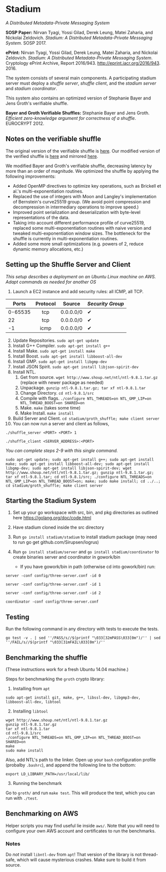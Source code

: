 # Stadium

_A Distributed Metadata-Private Messaging System_

**SOSP Paper:**
Nirvan Tyagi, Yossi Gilad, Derek Leung, Matei Zaharia, and Nickolai Zeldovich. _Stadium: A Distributed Metadata-Private Messaging System_. SOSP 2017.

**ePrint:**
Nirvan Tyagi, Yossi Gilad, Derek Leung, Matei Zaharia, and Nickolai Zeldovich. _Stadium: A Distributed Metadata-Private Messaging System_. Cryptology ePrint Archive, Report 2016/943. http://eprint.iacr.org/2016/943. 2016.

The system consists of several main components. A participating stadium server must deploy a *shuffle server*, *shuffle client*, and the *stadium server* and *stadium coordinator*. 

This system also contains an optimized version of Stephanie Bayer and Jens Groth's verifiable shuffle.

**Bayer and Groth Verifiable Shuffles:**
Stephanie Bayer and Jens Groth. _Efficient zero-knowledge argument for correctness of a shuffle_. EUROCRYPT 2012.

## Notes on the verifiable shuffle

The original version of the verifiable shuffle is [here](https://github.com/derbear/verifiable-shuffle). Our modified version of the verified shuffle is [here](https://github.com/nirvantyagi/stadium/tree/master/groth) and mirrored [here](https://github.com/derbear/verifiable-shuffle/tree/stadium). 

We modified Bayer and Groth's verifiable shuffle, decreasing latency by more than an order of magnitude. We optimized the shuffle by applying the following improvements:

- Added OpenMP directives to optimize key operations, such as Brickell et al.'s multi-exponentiation routines.
- Replaced the use of integers with Moon and Langley's implementation of Bernstein's curve25519 group. (We avoid point compression and decompression in intermediary operations to improve speed.)
- Improved point serialization and deserialization with byte-level representations of the data.
- Taking into account different performance profile of curve25519, replaced some multi-exponentiation routines with naive version and tweaked multi-exponentiation window sizes. The bottleneck for the shuffle is currently in multi-exponentiation routines.
- Added some more small optimizations (e.g. powers of 2, reduce dynamic memory allocations, etc.)

## Setting up the Shuffle Server and Client

_This setup describes a deployment on an Ubuntu Linux machine on AWS. Adapt commands as needed for another OS_

1. Launch a EC2 instance and add security rules: all ICMP, all TCP.

| Ports   | Protocol | Source    | *Security Group* |
| ------- |:--------:| --------- | ---------------- |
| 0-65535 | tcp      | 0.0.0.0/0 | ✔                |
| 22      | tcp      | 0.0.0.0/0 | ✔                |
| -1      | icmp     | 0.0.0.0/0 | ✔                |

2. Update Repositories. `sudo apt-get update`
3. Install G++ Compiler. `sudo apt-get install g++`
4. Install Make. `sudo apt-get install make`
5. Install Boost. `sudo apt-get install libboost-all-dev`
6. Install GMP. `sudo apt-get install libgmp-dev`
7. Install JSON Spirit. `sudo apt-get install libjson-spirit-dev`
8. Install NTL.
    1. Get from source. `wget http://www.shoup.net/ntl/ntl-9.8.1.tar.gz` (replace with newer package as needed)
    2. Unpackage. `gunzip ntl-9.8.1.tar.gz; tar xf ntl-9.8.1.tar`
    3. Change Directory. `cd ntl-9.8.1/src`
    4. Compile with flags. `./configure NTL_THREADS=on NTL_GMP_LIP=on NTL_THREAD_BOOST=on SHARED=on`
    5. Make. `make` (takes some time)
    6. Make Install. `make install`
9. Build Server and Client. `cd stadium/groth_shuffle; make client server`
10. You can now run a server and client as follows,

```
./shuffle_server <PORT> <PORT> 1
```
```
./shuffle_client <SERVER_ADDRESS>:<PORT>
``` 

*You can complete steps 2-9 with this single command.*
```
sudo apt-get update; sudo apt-get install g++; sudo apt-get install make; sudo apt-get install libboost-all-dev; sudo apt-get install libgmp-dev; sudo apt-get install libjson-spirit-dev; wget http://www.shoup.net/ntl/ntl-9.8.1.tar.gz; gunzip ntl-9.8.1.tar.gz; tar xf ntl-9.8.1.tar; cd ntl-9.8.1/src; ./configure NTL_THREADS=on NTL_GMP_LIP=on NTL_THREAD_BOOST=on; make; sudo make install; cd ../..; cd stadium/groth_shuffle; make client server
```

## Starting the Stadium System

1. Set up your go workspace with src, bin, and pkg directories as outlined here https://golang.org/doc/code.html 
2. Have stadium cloned inside the src directory
3. Run `go install stadium/stadium` to install stadium package (may need to run go get github.com/Sirupsen/logrus)
4. Run `go install stadium/server` and `go install stadium/coordinator` to create binaries server and coordinator in gowork/bin

    - If you have gowork/bin in path (otherwise cd into gowork/bin) run:
 
 ```shell
server -conf config/three-server.conf -id 0
```
```shell
server -conf config/three-server.conf -id 1
 ```
 ```shell
server -conf config/three-server.conf -id 2
 ```
 ```shell
coordinator -conf config/three-server.conf
 ```

## Testing

Run the following command in any directory with tests to execute the tests. 

```shell
go test -v . | sed ''/PASS/s//$(printf "\033[32mPASS\033[0m")/'' | sed ''/FAIL/s//$(printf "\033[31mFAIL\033[0m")/''
```

## Benchmarking the shuffle

(These instructions work for a fresh Ubuntu 14.04 machine.)

Steps for benchmarking the `groth` crypto library:

1. Installing from `apt`

```shell
sudo apt-get install git, make, g++, libssl-dev, libgmp3-dev, libboost-all-dev, libtool
```

2. Installing `libtool`

```shell
wget http://www.shoup.net/ntl/ntl-9.8.1.tar.gz
gunzip ntl-9.8.1.tar.gz
tar xf ntl-9.8.1.tar
cd ntl-9.8.1/src
./configure NTL_THREADS=on NTL_GMP_LIP=on NTL_THREAD_BOOST=on SHARED=on
make
sudo make install
```

Also, add NTL's path to the linker. Open up your `bash` configuration profile (probalby `.bashrc`), and append the following line to the bottom:
```shell
export LD_LIBRARY_PATH=/usr/local/lib/
```

3. Running the benchmark

Go to `groth/` and run `make test`. This will produce the test, which you can run with `./test`.

## Benchmarking on AWS

Helper scripts you may find useful lie inside `aws/`. Note that you will need to configure your own AWS account and certificates to run the benchmarks.

### Notes

Do *not* install `libntl-dev` from `apt`! That version of the library is not thread-safe, which will cause mysterious crashes. Make sure to build it from source.

